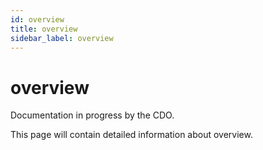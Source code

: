 ```yaml
---
id: overview
title: overview
sidebar_label: overview
---
```


# overview

Documentation in progress by the CDO.

This page will contain detailed information about overview.
